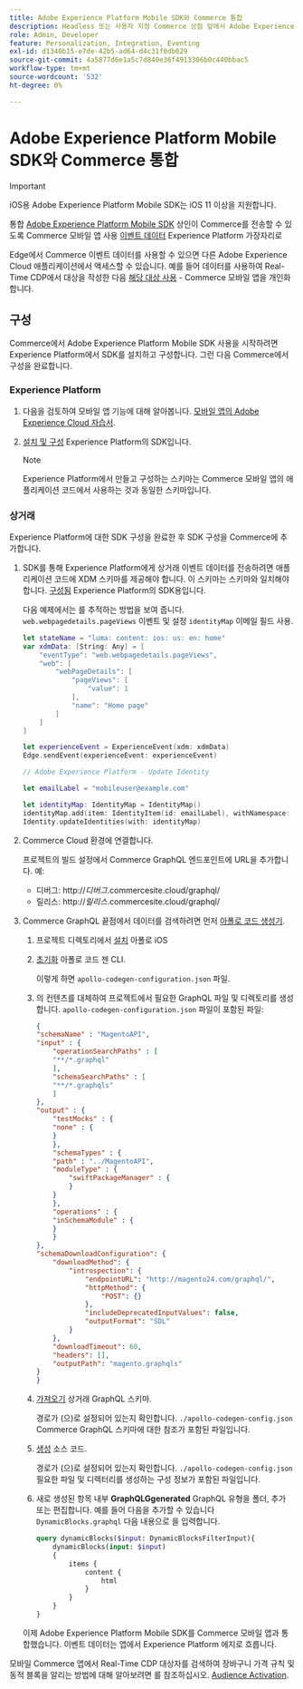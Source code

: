 ```yaml
---
title: Adobe Experience Platform Mobile SDK와 Commerce 통합
description: Headless 또는 사용자 지정 Commerce 상점 앞에서 Adobe Experience Platform Mobile SDK를 사용하는 방법에 대해 알아봅니다.
role: Admin, Developer
feature: Personalization, Integration, Eventing
exl-id: d1340b15-e7de-42b5-ad64-d4c31f0db029
source-git-commit: 4a5877d6e1a5c7d840e36f4913306b0c440bbac5
workflow-type: tm+mt
source-wordcount: '532'
ht-degree: 0%

---
```


# Adobe Experience Platform Mobile SDK와 Commerce 통합

>[!IMPORTANT]
>
>iOS용 Adobe Experience Platform Mobile SDK는 iOS 11 이상을 지원합니다.

통합 [Adobe Experience Platform Mobile SDK](https://developer.adobe.com/client-sdks/home/) 상인이 Commerce를 전송할 수 있도록 Commerce 모바일 앱 사용  [이벤트 데이터](events.md) Experience Platform 가장자리로

Edge에서 Commerce 이벤트 데이터를 사용할 수 있으면 다른 Adobe Experience Cloud 애플리케이션에서 액세스할 수 있습니다. 예를 들어 데이터를 사용하여 Real-Time CDP에서 대상을 작성한 다음 [해당 대상 사용](https://experienceleague.adobe.com/docs/commerce-admin/customers/audience-activation.html) - Commerce 모바일 앱을 개인화합니다.

## 구성

Commerce에서 Adobe Experience Platform Mobile SDK 사용을 시작하려면 Experience Platform에서 SDK를 설치하고 구성합니다. 그런 다음 Commerce에서 구성을 완료합니다.

### Experience Platform

1. 다음을 검토하여 모바일 앱 기능에 대해 알아봅니다. [모바일 앱의 Adobe Experience Cloud 자습서](https://experienceleague.adobe.com/docs/platform-learn/implement-mobile-sdk/overview.html).

1. [설치 및 구성](https://developer.adobe.com/client-sdks/documentation/getting-started/) Experience Platform의 SDK입니다.

   >[!NOTE]
   >
   >Experience Platform에서 만들고 구성하는 스키마는 Commerce 모바일 앱의 애플리케이션 코드에서 사용하는 것과 동일한 스키마입니다.

### 상거래

Experience Platform에 대한 SDK 구성을 완료한 후 SDK 구성을 Commerce에 추가합니다.

1. SDK를 통해 Experience Platform에게 상거래 이벤트 데이터를 전송하려면 애플리케이션 코드에 XDM 스키마를 제공해야 합니다. 이 스키마는 스키마와 일치해야 합니다. [구성됨](https://developer.adobe.com/client-sdks/home/getting-started/set-up-schemas-and-datasets/) Experience Platform의 SDK용입니다.

   다음 예제에서는 를 추적하는 방법을 보여 줍니다. `web.webpagedetails.pageViews` 이벤트 및 설정 `identityMap` 이메일 필드 사용.

   ```swift
   let stateName = "luma: content: ios: us: en: home"
   var xdmData: [String: Any] = [
       "eventType": "web.webpagedetails.pageViews",
       "web": [
           "webPageDetails": [
               "pageViews": [
                   "value": 1
               ],
               "name": "Home page"
           ]
       ]
   ]
   
   let experienceEvent = ExperienceEvent(xdm: xdmData)
   Edge.sendEvent(experienceEvent: experienceEvent)
   
   // Adobe Experience Platform - Update Identity
   
   let emailLabel = "mobileuser@example.com"
   
   let identityMap: IdentityMap = IdentityMap()
   identityMap.add(item: IdentityItem(id: emailLabel), withNamespace: "Email")
   Identity.updateIdentities(with: identityMap)
   ```

1. Commerce Cloud 환경에 연결합니다.

   프로젝트의 빌드 설정에서 Commerce GraphQL 엔드포인트에 URL을 추가합니다. 예:

   - 디버그: http://_디버그_.commercesite.cloud/graphql/
   - 릴리스: http://_릴리스_.commercesite.cloud/graphql/

1. Commerce GraphQL 끝점에서 데이터를 검색하려면 먼저 [아폴로 코드 생성기](https://www.apollographql.com/docs/ios/).

   1. 프로젝트 디렉토리에서 [설치](https://www.apollographql.com/docs/ios/get-started#1-install-the-apollo-frameworks) 아폴로 iOS

   1. [초기화](https://www.apollographql.com/docs/ios/code-generation/codegen-cli/#initialize) 아폴로 코드 젠 CLI.

      이렇게 하면 `apollo-codegen-configuration.json` 파일.

   1. 의 컨텐츠를 대체하여 프로젝트에서 필요한 GraphQL 파일 및 디렉토리를 생성합니다. `apollo-codegen-configuration.json` 파일이 포함된 파일:

      ```json
      {
      "schemaName" : "MagentoAPI",
      "input" : {
          "operationSearchPaths" : [
          "**/*.graphql"
          ],
          "schemaSearchPaths" : [
          "**/*.graphqls"
          ]
      },
      "output" : {
          "testMocks" : {
          "none" : {
          }
          },
          "schemaTypes" : {
          "path" : "../MagentoAPI",
          "moduleType" : {
              "swiftPackageManager" : {
              }
          }
          },
          "operations" : {
          "inSchemaModule" : {
          }
          }
      },
      "schemaDownloadConfiguration": {
          "downloadMethod": {
              "introspection": {
                  "endpointURL": "http://magento24.com/graphql/",
                  "httpMethod": {
                      "POST": {}
                  },
                  "includeDeprecatedInputValues": false,
                  "outputFormat": "SDL"
              }
          },
          "downloadTimeout": 60,
          "headers": [],
          "outputPath": "magento.graphqls"
      }
      }
      ```

   1. [가져오기](https://www.apollographql.com/docs/ios/code-generation/codegen-cli/#fetch-schema) 상거래 GraphQL 스키마.

      경로가 (으)로 설정되어 있는지 확인합니다. `./apollo-codegen-config.json` Commerce GraphQL 스키마에 대한 참조가 포함된 파일입니다.

   1. [생성](https://www.apollographql.com/docs/ios/code-generation/codegen-cli/#generate) 소스 코드.

      경로가 (으)로 설정되어 있는지 확인합니다. `./apollo-codegen-config.json` 필요한 파일 및 디렉터리를 생성하는 구성 정보가 포함된 파일입니다.

   1. 새로 생성된 항목 내부 **GraphQLGgenerated** GraphQL 유형을 폴더, 추가 또는 편집합니다. 예를 들어 다음을 추가할 수 있습니다 `DynamicBlocks.graphql` 다음 내용으로 을 입력합니다.

      ```graphql
      query dynamicBlocks($input: DynamicBlocksFilterInput){
          dynamicBlocks(input: $input)
          {
              items {
                  content {
                      html
                  }
              }
          }
      }
      ```

   이제 Adobe Experience Platform Mobile SDK를 Commerce 모바일 앱과 통합했습니다. 이벤트 데이터는 앱에서 Experience Platform 에지로 흐릅니다.

모바일 Commerce 앱에서 Real-Time CDP 대상자를 검색하여 장바구니 가격 규칙 및 동적 블록을 알리는 방법에 대해 알아보려면 를 참조하십시오. [Audience Activation](https://experienceleague.adobe.com/docs/commerce-admin/customers/audience-activation.html).
